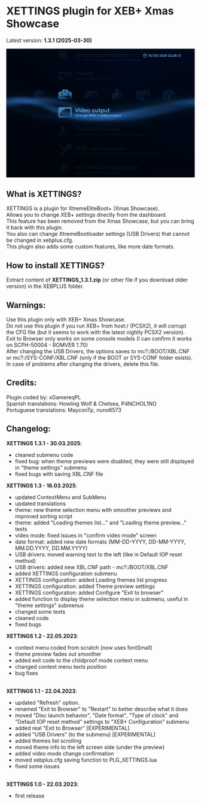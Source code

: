 # XETTINGS plugin for XEB+ Xmas Showcase

Latest version: **1.3.1 (2025-03-30)** <br>

![XETTINGS plugin image](image.png)

## What is XETTINGS? <br>

XETTINGS is a plugin for XtremeEliteBoot+ (Xmas Showcase). <br>
Allows you to change XEB+ settings directly from the dashboard. <br>
This feature has been removed from the Xmas Showcase, but you can bring it back with this plugin. <br>
You also can change XtremeBootloader settings (USB Drivers) that cannot be changed in xebplus.cfg. <br>
This plugin also adds some custom features, like more date formats. <br>

## How to install XETTINGS? <br>

Extract content of **XETTINGS_1.3.1.zip** (or other file if you download older version) in the XEBPLUS folder. <br>

## Warnings:

Use this plugin only with XEB+ Xmas Showcase. <br>
Do not use this plugin if you run XEB+ from host:/ (PCSX2), it will corrupt the CFG file (but it seems to work with the latest nightly PCSX2 version). <br>
Exit to Browser only works on some console models (I can confirm it works on SCPH-50004 - ROMVER 1.70) <br>
After changing the USB Drivers, the options saves to mc?:/BOOT/XBL.CNF or mc?:/SYS-CONF/XBL.CNF (only if the BOOT or SYS-CONF folder exists). In case of problems after changing the drivers, delete this file. <br>

## Credits:

Plugin coded by: xGamereqPL <br>
Spanish translations: Howling Wolf & Chelsea, P4NCHOL1NO <br>
Portuguese translations: MayconTp, nuno6573 <br>

## Changelog: <br>

**XETTINGS 1.3.1 - 30.03.2025**: <br>
- cleaned submenu code <br>
- fixed bug: when theme previews were disabled, they were still displayed in "theme settings" submenu <br>
- fixed bugs with saving XBL.CNF file <br>

**XETTINGS 1.3 - 16.03.2025**: <br>
- updated ContextMenu and SubMenu <br>
- updated translations <br>
- theme: new theme selection menu with smoother previews and improved sorting script <br>
- theme: added "Loading themes list..." and "Loading theme preview..." texts <br>
- video mode: fixed issues in "confirm video mode" screen <br>
- date format: added new date formats (MM-DD-YYYY, DD-MM-YYYY, MM.DD.YYYY, DD.MM.YYYY) <br>
- USB drivers: moved warning text to the left (like in Default IOP reset method) <br>
- USB drivers: added new XBL.CNF path - mc?:/BOOT/XBL.CNF <br>
- added XETTINGS configuration submenu <br>
- XETTINGS configuration: added Loading themes list progress <br>
- XETTINGS configuration: added Theme preview settings <br>
- XETTINGS configuration: added Configure "Exit to browser" <br>
- added function to display theme selection menu in submenu, useful in "theme settings" submenus <br>
- changed some texts <br>
- cleaned code <br>
- fixed bugs <br>

**XETTINGS 1.2 - 22.05.2023**: <br>
- context menu coded from scratch (now uses fontSmall) <br>
- theme preview fades out smoother <br>
- added exit code to the childproof mode context menu <br>
- changed context menu texts position <br>
- bug fixes <br> <br>

**XETTINGS 1.1 - 22.04.2023**: <br>
- updated "Refresh" option. <br>
- renamed "Exit to Browser" to "Restart" to better describe what it does <br>
- moved "Disc launch behavior", "Date format", "Type of clock" and "Default IOP reset method" settings to "XEB+ Configuration" submenu <br>
- added real "Exit to Browser" [EXPERIMENTAL] <br>
- added "USB Drivers" (to the submenu) [EXPERIMENTAL] <br>
- added themes list scrolling <br>
- moved theme info to the left screen side (under the preview) <br>
- added video mode change confirmation <br>
- moved xebplus.cfg saving function to PLG_XETTINGS.lua <br>
- fixed some issues <br> <br>

**XETTINGS 1.0 - 22.03.2023**: <br>
- first release <br>
